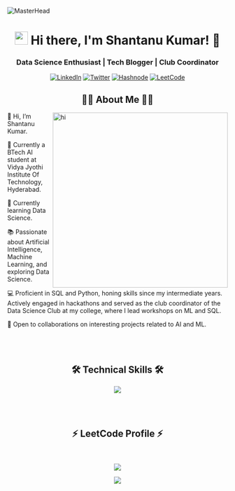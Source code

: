 ![MasterHead](https://user-images.githubusercontent.com/74038190/225813708-98b745f2-7d22-48cf-9150-083f1b00d6c9.gif)

<h1 align="center"><img src="https://emojis.slackmojis.com/emojis/images/1531849430/4246/blob-sunglasses.gif?1531849430" width="30"/> Hi there, I'm Shantanu Kumar! 👋</h1>
<h3 align="center">Data Science Enthusiast | Tech Blogger | Club Coordinator</h3>
<p align="center">
    <a href="https://www.linkedin.com/in/shantanu-kumar-61ab00228/" target="_blank"><img alt="LinkedIn" src="https://img.shields.io/badge/linkedin-%230077B5.svg?&style=for-the-badge&logo=linkedin&logoColor=white" /></a>
    <a href="https://twitter.com/KumarShantanu29" target="_blank"><img alt="Twitter" src="https://img.shields.io/badge/twitter-%2300ACEE.svg?&style=for-the-badge&logo=twitter&logoColor=white" /></a>
    <a href="https://shantanu29.hashnode.dev/" target="_blank"><img alt="Hashnode" src="https://img.shields.io/badge/hashnode-%23323330.svg?&style=for-the-badge&logo=hashnode&logoColor=white" /></a>
    <a href="https://leetcode.com/Madmax07/" target="_blank"><img alt="LeetCode" src="https://img.shields.io/badge/LeetCode-%23FFA116.svg?&style=for-the-badge&logo=leetcode&logoColor=white" /></a>
</p>

<h2 align="center">👨‍💻 About Me 👨‍💻</h2>
<img align="right" alt="hi" width="400" src="https://media1.giphy.com/media/RbDKaczqWovIugyJmW/giphy.gif?cid=ecf05e47s1bagyqipze2940fwcu8wi70hb3377i3w6q2vvz4&ep=v1_gifs_search&rid=giphy.gif&ct=g">

👋 Hi, I’m Shantanu Kumar.

🔭 Currently a BTech AI student at Vidya Jyothi Institute Of Technology, Hyderabad.

🌱 Currently learning Data Science.

📚 Passionate about Artificial Intelligence, Machine Learning, and exploring Data Science.

💻 Proficient in SQL and Python, honing skills since my intermediate years. Actively engaged in hackathons and served as the club coordinator of the Data Science Club at my college, where I lead workshops on ML and SQL.

🤝 Open to collaborations on interesting projects related to AI and ML.
<br></br>
<br></br>

<h2 align="center">🛠️ Technical Skills 🛠️</h2>
<p align="center"> 
  <a href="https://github.com/Shantanu29kumar"><a href="https://github.com/manikantagangam"><img src="https://skillicons.dev/icons?i=python,c,java,html,css,mysql,mongodb,tensorflow,flask,pytorch,vscode,replit,eclipse,idea,postman,github,git,pycharm,replit,aws,notion,opencv,sqlite,sklearn"> </a> </p>

<br></br>

<h2 align="center">⚡ LeetCode Profile ⚡</h2>
<br>
<p align=center>
  <a href="https://leetcode.com/Madmax07/" target="_blank">
    <img src="https://leetcode.card.workers.dev/?username=Madmax07" />
  </a>
</p>

<p align="center">
  <img src="https://capsule-render.vercel.app/api?type=waving&color=gradient&height=60&section=footer&textColor=ffffff&fontColor=ffffff"/>
</p>

